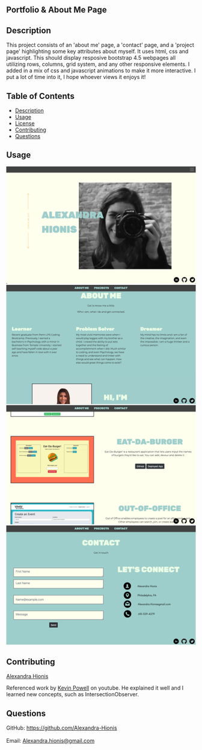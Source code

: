 
## Portfolio & About Me Page
## Description
 This project consists of an 'about me' page, a 'contact' page, and a 'project page' highlighting some key attributes about myself. It uses html, css and javascript. This should display resposive bootstrap 4.5 webpages all utilizing rows, columns, grid system, and any other responsive elements. I added in a mix of css and javascript animations to make it more interactive. I put a lot of time into it, I hope whoever views it enjoys it!

## Table of Contents
- [Description](#description)
- [Usage](#usage)
- [License](#license)
- [Contributing](#contributing)
- [Questions](#questions)

## Usage
![main](assets/images/landing-page.png)
![about](assets/images/about.png)
![portfolio](assets/images/projects.png)
![contact](assets/images/contact-page.png)

 
## Contributing
[Alexandra Hionis](https://github.com/Alexandra-Hionis/README-Generator)

Referenced work by [Kevin Powell](https://www.youtube.com/watch?v=huVJW23JHKQ) on youtube. He explained it well and I learned new concepts, such as IntersectionObserver.

## Questions
GitHub: https://github.com/Alexandra-Hionis<br /><br />
Email: Alexandra.hionis@gmail.com<br /><br />